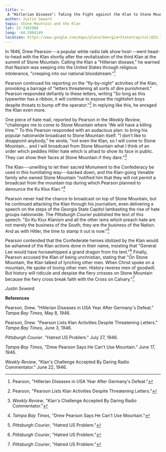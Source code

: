 ```yaml
---
title: >-
 A "Hitlerian Disease": Taking the Fight against the Klan to Stone Mountain
author: Justin Seward
topic: Stone Mountain and the Klan
lat: 33.7492908
long: -84.3904149
location: https://www.google.com/maps/place/Georgia+State+Capitol/@33.7492908,-84.3904149,18z/data=!3m1!5s0x11d7d55f7fd62a83:0x537dcc2867492b2a!4m10!1m2!2m1!1sgeorgia+state+capitol!3m6!1s0x88f50384df4d6669:0xb7f8524d335b1cf6!8m2!3d33.7492908!4d-84.3884788!15sChVnZW9yZ2lhIHN0YXRlIGNhcGl0b2ySARdzdGF0ZV9nb3Zlcm5tZW50X29mZmljZeABAA!16s%2Fg%2F11ddzdg_4y?entry=ttu
---
```

In 1946, Drew Pearson---a popular white radio talk show host---went
head-to-head with the Klan shortly after the revitalization of the third
Klan at the summit of Stone Mountain. Calling the Klan a "Hitlerian
disease," he warned that Nazism was seeping into the United States
through religious intolerance, "creeping into our national
bloodstream."[^1]

Pearson continued his reporting on the "fly-by-night" activities of the
Klan, provoking a barrage of "letters threatening all sorts of dire
punishment." Pearson responded defiantly to these letters, writing "So
long as this typewriter has a ribbon, it will continue to expose the
nightshirt boys despite threats to bump off the operator."[^2] In
replying like this, he enraged the Klan even more.

One piece of hate mail, reported by Pearson in the *Weekly Review*,
"challenges me to come to Stone Mountain where 'We will have a killing
time.'" To this Pearson responded with an audacious plan: to bring his
popular nationwide broadcast to Stone Mountain itself. "I don't like to
disappoint anybody," he wrote, "not even the Klan, so I will come to
Stone Mountain... and I will broadcast from Stone Mountain what I think
of an order which peddles Hitler hate which is afraid to show its face
in public. They can show their faces at Stone Mountain if they
dare."[^3]

The Klan---unwilling to let their sacred Monument to the Confederacy be
used in this humiliating way---backed down, and the Klan-going Venable
family who owned Stone Mountain "notified him that they will not permit
a broadcast from the mountain top during which Pearson planned to
denounce the Ku Klux Klan."[^4]

Pearson never had the chance to broadcast on top of Stone Mountain, but
he continued attacking the Klan through his journalism, even delivering
a speech on the steps of the Georgia State Capitol lambasting the rise
of hate groups nationwide. The *Pittsburgh Courier* published the text
of this speech: "So Ku Klux Klanism and all the other isms which preach
hate are not merely the business of the South; they are the business of
the Nation. And as with Hitler, the time to stamp it out is now."[^5]

Pearson contended that the Confederate heroes idolized by the Klan would
be ashamed of the Klan actions done in their name, insisting that
"General Lee would have horsewhipped a grand dragon from his tent."[^6]
Finally, Pearson accused the Klan of being unchristian, stating that "On
Stone Mountain, the Klan talked of lynching other men. When Christ spoke
on a mountain, He spoke of loving other men. History reveres men of
goodwill. But history will ridicule and despise the fiery crosses on
Stone Mountain because the fiery cross break faith with the Cross on
Calvary."[^7]

*Justin Seward*

**References**

Pearson, Drew. "Hitlerian Diseases in USA Year After Germany's Defeat."
*Tampa Bay Times,* May 8, 1946.

Pearson, Drew. "Pearson Lists Klan Activities Despite Threatening
Letters." *Tampa Bay Times,* June 3, 1946.

*Pittsburgh Courier*. "Hatred US Problem." July 27, 1946.

*Tampa Bay Times*, "Drew Pearson Says He Can't Use Mountain." June 17,
1946.

*Weekly Review*, "Klan's Challenge Accepted By Daring Radio
Commentator." June 22, 1946.

[^1]: Pearson, "Hitlerian Diseases in USA Year After Germany\'s Defeat."

[^2]: Pearson, "Pearson Lists Klan Activities Despite Threatening
    Letters."

[^3]: *Weekly Review*, "Klan's Challenge Accepted By Daring Radio
    Commentator."

[^4]: *Tampa Bay Times*, "Drew Pearson Says He Can't Use Mountain."

[^5]: *Pittsburgh Courier*, "Hatred US Problem."

[^6]: *Pittsburgh Courier*, "Hatred US Problem."

[^7]: *Pittsburgh Courier*, "Hatred US Problem."
